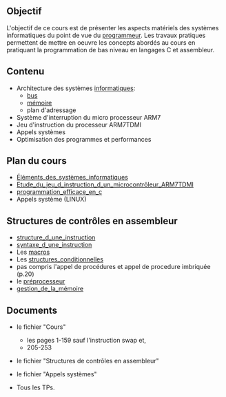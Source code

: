 ## Objectif
L'objectif de ce cours est de présenter les aspects matériels des systèmes informatiques du point de vue du [programmeur](programmeur).
Les travaux pratiques permettent de mettre en oeuvre les concepts abordés au cours en pratiquant la programmation de bas niveau en langages C et assembleur.

## Contenu
* Architecture des systèmes [informatiques](informatiques):
	* [bus](bus)
	* [mémoire](mémoire)
	* plan d'adressage
* Système d'interruption du micro processeur ARM7
* Jeu d'instruction du processeur ARM7TDMI
* Appels systèmes
* Optimisation des programmes et performances


## Plan du cours
* [Éléments_des_systèmes_informatiques](Éléments_des_systèmes_informatiques)
* [Etude_du_jeu_d_instruction_d_un_microcontrôleur_ARM7TDMI](Etude_du_jeu_d_instruction_d_un_microcontrôleur_ARM7TDMI)
* [programmation_efficace_en_c](programmation_efficace_en_c)
* Appels système (LINUX)

## Structures de contrôles en assembleur
* [structure_d_une_instruction](structure_d_une_instruction)
* [syntaxe_d_une_instruction](syntaxe_d_une_instruction)
* Les [macros](macros)
* Les [structures_conditionnelles](structures_conditionnelles)
* pas compris l'appel de procédures et appel de procedure imbriquée (p.20)
* le [préprocesseur](préprocesseur)
* [gestion_de_la_mémoire](gestion_de_la_mémoire)

## Documents
* le fichier "Cours" 
	* les pages 1-159 sauf l'instruction swap et,
	* 205-253

* le fichier "Structures de contrôles en assembleur"

* le fichier "Appels systèmes"

* Tous les TPs.


